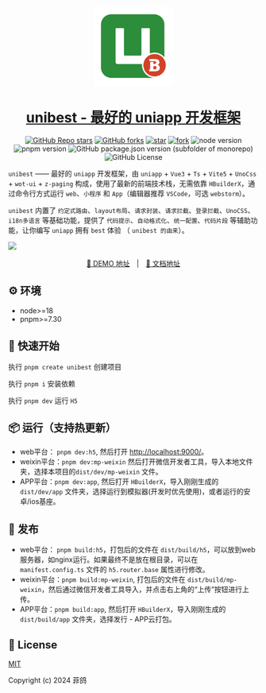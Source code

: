 <p align="center">
  <a href="https://github.com/codercup/unibest">
    <img width="160" src="./src/static/logo.svg">
  </a>
</p>

<h1 align="center">
  <a href="https://github.com/codercup/unibest" target="_blank">unibest - 最好的 uniapp 开发框架</a>
</h1>

<div align="center">

[![GitHub Repo stars](https://img.shields.io/github/stars/codercup/unibest?style=flat&logo=github)](https://github.com/codercup/unibest)
[![GitHub forks](https://img.shields.io/github/forks/codercup/unibest?style=flat&logo=github)](https://github.com/codercup/unibest)
[![star](https://gitee.com/codercup/unibest/badge/star.svg?theme=dark)](https://gitee.com/codercup/unibest/stargazers)
[![fork](https://gitee.com/codercup/unibest/badge/fork.svg?theme=dark)](https://gitee.com/codercup/unibest/members)
![node version](https://img.shields.io/badge/node-%3E%3D18-green)
![pnpm version](https://img.shields.io/badge/pnpm-%3E%3D7.30-green)
![GitHub package.json version (subfolder of monorepo)](https://img.shields.io/github/package-json/v/codercup/unibest)
![GitHub License](https://img.shields.io/github/license/codercup/unibest)

</div>

`unibest` —— 最好的 `uniapp` 开发框架，由 `uniapp` + `Vue3` + `Ts` + `Vite5` + `UnoCss` + `wot-ui` + `z-paging` 构成，使用了最新的前端技术栈，无需依靠 `HBuilderX`，通过命令行方式运行 `web`、`小程序` 和 `App`（编辑器推荐 `VSCode`，可选 `webstorm`）。

`unibest` 内置了 `约定式路由`、`layout布局`、`请求封装`、`请求拦截`、`登录拦截`、`UnoCSS`、`i18n多语言` 等基础功能，提供了 `代码提示`、`自动格式化`、`统一配置`、`代码片段` 等辅助功能，让你编写 `uniapp` 拥有 `best` 体验 （ `unibest 的由来`）。

![](https://raw.githubusercontent.com/andreasbm/readme/master/assets/lines/rainbow.png)

<p align="center">
  <a href="https://codercup.github.io/unibest/" target="_blank">📱 DEMO 地址</a>
  <span style="margin:0 10px;">|</span>
  <a href="https://codercup.github.io/unibest-docs/" target="_blank">📖 文档地址</a>
</p>

## ⚙️ 环境

- node>=18
- pnpm>=7.30

## &#x1F4C2; 快速开始

执行 `pnpm create unibest` 创建项目

执行 `pnpm i` 安装依赖

执行 `pnpm dev` 运行 `H5`

## 📦 运行（支持热更新）

- web平台： `pnpm dev:h5`, 然后打开 [http://localhost:9000/](http://localhost:9000/)。
- weixin平台：`pnpm dev:mp-weixin` 然后打开微信开发者工具，导入本地文件夹，选择本项目的`dist/dev/mp-weixin` 文件。
- APP平台：`pnpm dev:app`, 然后打开 `HBuilderX`，导入刚刚生成的`dist/dev/app` 文件夹，选择运行到模拟器(开发时优先使用)，或者运行的安卓/ios基座。

## 🔗 发布

- web平台： `pnpm build:h5`，打包后的文件在 `dist/build/h5`，可以放到web服务器，如nginx运行。如果最终不是放在根目录，可以在 `manifest.config.ts` 文件的 `h5.router.base` 属性进行修改。
- weixin平台：`pnpm build:mp-weixin`, 打包后的文件在 `dist/build/mp-weixin`，然后通过微信开发者工具导入，并点击右上角的“上传”按钮进行上传。
- APP平台：`pnpm build:app`, 然后打开 `HBuilderX`，导入刚刚生成的`dist/build/app` 文件夹，选择发行 - APP云打包。

## 📄 License

[MIT](https://opensource.org/license/mit/)

Copyright (c) 2024 菲鸽

